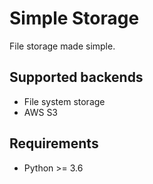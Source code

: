 # Simple Storage

File storage made simple.

## Supported backends

- File system storage
- AWS S3

## Requirements

- Python >= 3.6